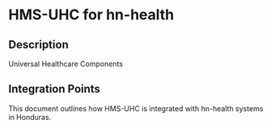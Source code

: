 # HMS-UHC for hn-health

## Description

Universal Healthcare Components

## Integration Points

This document outlines how HMS-UHC is integrated with hn-health systems in Honduras.
